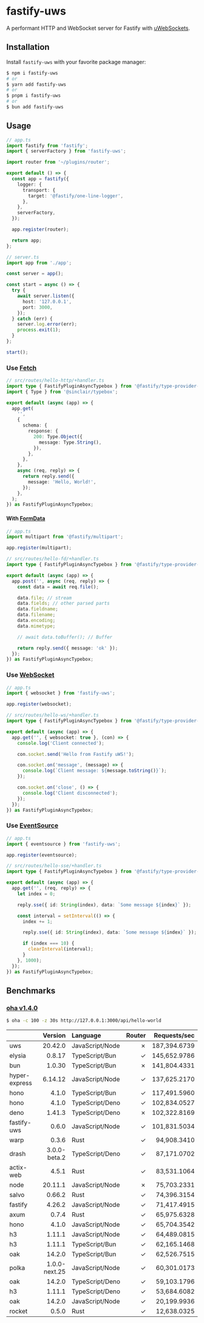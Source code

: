 # fastify-uws

A performant HTTP and WebSocket server for Fastify with [uWebSockets](https://github.com/uNetworking/uWebSockets.js).

## Installation

Install `fastify-uws` with your favorite package manager:

```sh
$ npm i fastify-uws
# or
$ yarn add fastify-uws
# or
$ pnpm i fastify-uws
# or
$ bun add fastify-uws
```

## Usage

```ts
// app.ts
import fastify from 'fastify';
import { serverFactory } from 'fastify-uws';

import router from '~/plugins/router';

export default () => {
  const app = fastify({
    logger: {
      transport: {
        target: '@fastify/one-line-logger',
      },
    },
    serverFactory,
  });

  app.register(router);

  return app;
};
```

```ts
// server.ts
import app from './app';

const server = app();

const start = async () => {
  try {
    await server.listen({
      host: '127.0.0.1',
      port: 3000,
    });
  } catch (err) {
    server.log.error(err);
    process.exit(1);
  }
};

start();
```

### Use [Fetch](https://developer.mozilla.org/en-US/docs/Web/API/Fetch_API)

```ts
// src/routes/hello-http/+handler.ts
import type { FastifyPluginAsyncTypebox } from '@fastify/type-provider-typebox';
import { Type } from '@sinclair/typebox';

export default (async (app) => {
  app.get(
    '',
    {
      schema: {
        response: {
          200: Type.Object({
            message: Type.String(),
          }),
        },
      },
    },
    async (req, reply) => {
      return reply.send({
        message: 'Hello, World!',
      });
    },
  );
}) as FastifyPluginAsyncTypebox;
```

#### With [FormData](https://developer.mozilla.org/en-US/docs/Web/API/FormData)

```ts
// app.ts
import multipart from '@fastify/multipart';

app.register(multipart);
```

```ts
// src/routes/hello-fd/+handler.ts
import type { FastifyPluginAsyncTypebox } from '@fastify/type-provider-typebox';

export default (async (app) => {
  app.post('', async (req, reply) => {
    const data = await req.file();

    data.file; // stream
    data.fields; // other parsed parts
    data.fieldname;
    data.filename;
    data.encoding;
    data.mimetype;

    // await data.toBuffer(); // Buffer

    return reply.send({ message: 'ok' });
  });
}) as FastifyPluginAsyncTypebox;
```

### Use [WebSocket](https://developer.mozilla.org/en-US/docs/Web/API/WebSocket)

```ts
// app.ts
import { websocket } from 'fastify-uws';

app.register(websocket);
```

```ts
// src/routes/hello-ws/+handler.ts
import type { FastifyPluginAsyncTypebox } from '@fastify/type-provider-typebox';

export default (async (app) => {
  app.get('', { websocket: true }, (con) => {
    console.log('Client connected');

    con.socket.send('Hello from Fastify uWS!');

    con.socket.on('message', (message) => {
      console.log(`Client message: ${message.toString()}`);
    });

    con.socket.on('close', () => {
      console.log('Client disconnected');
    });
  });
}) as FastifyPluginAsyncTypebox;
```

### Use [EventSource](https://developer.mozilla.org/en-US/docs/Web/API/EventSource)

```ts
// app.ts
import { eventsource } from 'fastify-uws';

app.register(eventsource);
```

```ts
// src/routes/hello-sse/+handler.ts
import type { FastifyPluginAsyncTypebox } from '@fastify/type-provider-typebox';

export default (async (app) => {
  app.get('', (req, reply) => {
    let index = 0;

    reply.sse({ id: String(index), data: `Some message ${index}` });

    const interval = setInterval(() => {
      index += 1;

      reply.sse({ id: String(index), data: `Some message ${index}` });

      if (index === 10) {
        clearInterval(interval);
      }
    }, 1000);
  });
}) as FastifyPluginAsyncTypebox;
```

## Benchmarks

### [oha v1.4.0](https://github.com/hatoo/oha)

```sh
$ oha -c 100 -z 30s http://127.0.0.1:3000/api/hello-world
```

|               |       Version | Language        | Router | Requests/sec |
| :------------ | ------------: | :-------------- | -----: | -----------: |
| uws           |       20.42.0 | JavaScript/Node |      ✗ | 187,394.6739 |
| elysia        |        0.8.17 | TypeScript/Bun  |      ✓ | 145,652.9786 |
| bun           |        1.0.30 | TypeScript/Bun  |      ✗ | 141,804.4331 |
| hyper-express |       6.14.12 | JavaScript/Node |      ✓ | 137,625.2170 |
| hono          |         4.1.0 | TypeScript/Bun  |      ✓ | 117,491.5960 |
| hono          |         4.1.0 | TypeScript/Deno |      ✓ | 102,834.0527 |
| deno          |        1.41.3 | TypeScript/Deno |      ✗ | 102,322.8169 |
| fastify-uws   |         0.6.0 | JavaScript/Node |      ✓ | 101,831.5034 |
| warp          |         0.3.6 | Rust            |      ✓ |  94,908.3410 |
| drash         |  3.0.0-beta.2 | TypeScript/Deno |      ✓ |  87,171.0702 |
| actix-web     |         4.5.1 | Rust            |      ✓ |  83,531.1064 |
| node          |       20.11.1 | JavaScript/Node |      ✗ |  75,703.2331 |
| salvo         |        0.66.2 | Rust            |      ✓ |  74,396.3154 |
| fastify       |        4.26.2 | JavaScript/Node |      ✓ |  71,417.4915 |
| axum          |         0.7.4 | Rust            |      ✓ |  65,975.6328 |
| hono          |         4.1.0 | JavaScript/Node |      ✓ |  65,704.3542 |
| h3            |        1.11.1 | JavaScript/Node |      ✓ |  64,489.0815 |
| h3            |        1.11.1 | TypeScript/Bun  |      ✓ |  62,165.1468 |
| oak           |        14.2.0 | TypeScript/Bun  |      ✓ |  62,526.7515 |
| polka         | 1.0.0-next.25 | JavaScript/Node |      ✓ |  60,301.0173 |
| oak           |        14.2.0 | TypeScript/Deno |      ✓ |  59,103.1796 |
| h3            |        1.11.1 | TypeScript/Deno |      ✓ |  53,684.6082 |
| oak           |        14.2.0 | JavaScript/Node |      ✓ |  20,199.9936 |
| rocket        |         0.5.0 | Rust            |      ✓ |  12,638.0325 |
